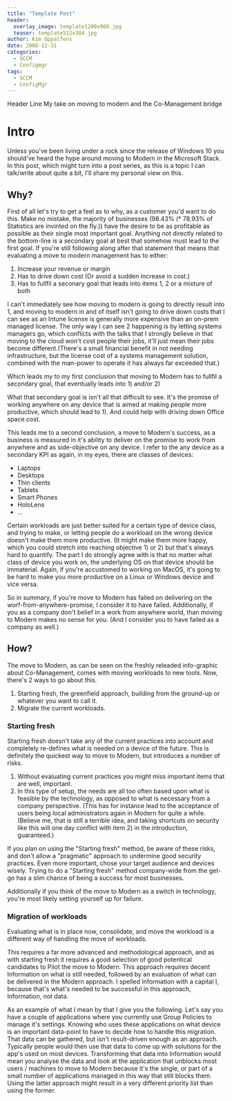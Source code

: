 ```yaml
---
title: "Template Post"
header:
  overlay_image: template1280x960.jpg
  teaser: template512x384.jpg
author: Kim Oppalfens
date: 2008-12-31
categories:
  - SCCM
  - Configmgr
tags:
  - SCCM
  - ConfigMgr
---
```


Header Line
My take on moving to modern and the Co-Management bridge
# Intro #
Unless you've been living under a rock since the release of Windows 10 you should've heard the hype around moving to Modern in the Microsoft Stack. In this post, which might turn into a post series, as this is a topic I can talk/write about quite a bit, I'll share my personal view on this.

## Why? ##
First of all let's try to get a feel as to why, as a customer you'd want to do this. Make no mistake, the majority of businesses (98.43% (* 78.93% of Statistics are invinted on the fly.)) have the desire to be as profitable as possible as their single most important goal. 
Anything not directly related to the bottom-line is a secondary goal at best that somehow must lead to the first goal. 
If you're still following along after that statement that means that evaluating a move to modern management has to either:

1) Increase your revenue or margin
2) Has to drive down cost (Or avoid a sudden increase in cost.)
3) Has to fullfil a seconary goal that leads into items 1, 2 or a mixture of both

I can't immediately see how moving to modern is going to directly result into 1, and moving to modern in and of itself isn't going to drive down costs that I can see as an Intune license is generally more expensive than an on-prem managed license. The only way I can see 2 happening is by letting systems managers go, which conflicts with the talks that I strongly believe in that moving to the cloud won't cost people their jobs, it'll just mean their jobs become different.(There's a small financial benefit in not needing infrastructure, but the license cost of a systems management solution, combined with the man-power to operate it has always far exceeded that.)

Which leads my to my first conclusion that moving to Modern has to fullfil a secondary goal, that eventually leads into 1) and/or 2)

What that secondary goal is isn't all that difficult to see. It's the promise of working anywhere on any device that is aimed at making people more productive, which should lead to 1). And could help with driving down Office space cost.

This leads me to a second conclusion, a move to Modern's success, as a business is measured in it's ability to deliver on the promise to work from anywhere and as side-objective on any device. I refer to the any device as a secondary KPI as again, in my eyes, there are classes of devices:
- Laptops
- Desktops
- Thin clients
- Tablets
- Smart Phones
- HoloLens
- ...

Certain workloads are just better suited for a certain type of device class, and trying to make, or letting people do a workload on the wrong device doesn't make them more productive. (It might make them more happy, which you could stretch into reaching objective 1) or 2) but that's always hard to quantify. The part I do strongly agree with is that no matter what class of device you work on, the underlying OS on that device should be immaterial. Again, if you're accustomed to working on MacOS, it's going to be hard to make you more productive on a Linux or Windows device and vice versa.

So in summary, if you're move to Modern has failed on delivering on the worf-from-anywhere-promise, I consider it to have failed. Additionally, if you as a company don't belief in a work from anywhere world, than moving to Modern makes no sense for you. (And I consider you to have failed as a company as well.)


## How? ##
The move to Modern, as can be seen on the freshly releaded info-graphic about Co-Management, comes with moving workloads to new tools. Now, there's 2 ways to go about this.

1) Starting fresh, the greenfield approach, building from the ground-up or whatever you want to call it.
2) Migrate the current workloads.

### Starting fresh ###
Starting fresh doesn't take any of the current practices into account and completely re-defines what is needed on a device of the future. This is definitely the quickest way to move to Modern, but introduces a number of risks. 
1) Without evaluating current practices you might miss important items that are well, important.
2) In this type of setup, the needs are all too often based upon what is feasible by the technology, as opposed to what is necessary from a company perspective. (This has for instance lead to the acceptance of users being local administrators again in Modern for quite a while. (Believe me, that is still a terrible idea, and taking shortcuts on security like this will one day conflict with item 2) in the introduction, guaranteed.)

If you plan on using the "Starting fresh" method, be aware of these risks, and don't allow a "pragmatic" approach to undermine good security practices.
Even more important, chose your target audience and devices wisely. Trying to do a "Starting fresh" method company-wide from the get-go has a slim chance of being a success for most businesses. 

Additionally if you think of the move to Modern as a switch in technology, you're most likely setting yourself up for failure.

### Migration of workloads ###
Evaluating what is in place now, consolidate, and move the workload is a different way of handling the move of workloads.

This requires a far more advanced and methodological approach, and as with starting fresh it requires a good selection of good potentical candidates to Pilot the move to Modern. This approach requires decent Information on what is still needed, followed by an evaluation of what can be delivered in the Modern approach. I spelled Information with a capital I, because that's what's needed to be successful in this approach, Information, not data.

As an example of what I mean by that I give you the following. Let's say you have a couple of applications where you currently use Group Policies to manage it's settings. Knowing who uses these applications on what device is an important data-point to have to decide how to handle this migration. That data can be gathered, but isn't result-driven enough as an approach. Typically people would then use that data to come up with solutions for the app's used on most devices. Transforming that data into Information would mean you analyse the data and look at the application that unblocks most users / machines to move to Modern because it's the single, or part of a small number of applications managed in this way that still blocks them. Using the latter approach might result in a very different priority list than using the former.